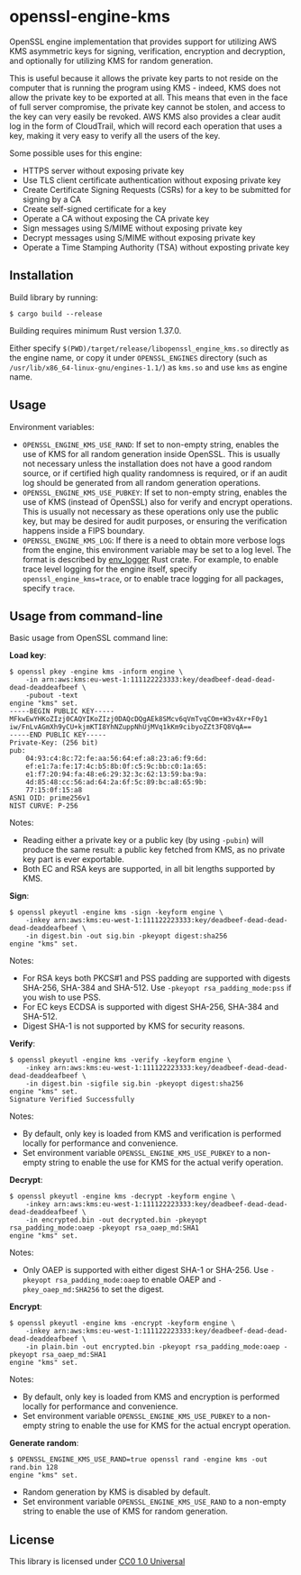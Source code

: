 # openssl-engine-kms

OpenSSL engine implementation that provides support for utilizing AWS
KMS asymmetric keys for signing, verification, encryption and
decryption, and optionally for utilizing KMS for random generation.

This is useful because it allows the private key parts to not reside
on the computer that is running the program using KMS - indeed, KMS
does not allow the private key to be exported at all. This means that
even in the face of full server compromise, the private key cannot be
stolen, and access to the key can very easily be revoked. AWS KMS also
provides a clear audit log in the form of CloudTrail, which will
record each operation that uses a key, making it very easy to verify
all the users of the key.

Some possible uses for this engine:

- HTTPS server without exposing private key
- Use TLS client certificate authentication without exposing private key
- Create Certificate Signing Requests (CSRs) for a key to be submitted for signing by a CA
- Create self-signed certificate for a key
- Operate a CA without exposing the CA private key
- Sign messages using S/MIME without exposing private key
- Decrypt messages using S/MIME without exposing private key
- Operate a Time Stamping Authority (TSA) without exposting private key

## Installation

Build library by running:

```
$ cargo build --release
```

Building requires minimum Rust version 1.37.0.

Either specify `$(PWD)/target/release/libopenssl_engine_kms.so`
directly as the engine name, or copy it under `OPENSSL_ENGINES`
directory (such as `/usr/lib/x86_64-linux-gnu/engines-1.1/`) as
`kms.so` and use `kms` as engine name.

## Usage

Environment variables:

- `OPENSSL_ENGINE_KMS_USE_RAND`: If set to non-empty string, enables
  the use of KMS for all random generation inside OpenSSL. This is
  usually not necessary unless the installation does not have a good
  random source, or if certified high quality randomness is required,
  or if an audit log should be generated from all random generation
  operations.
- `OPENSSL_ENGINE_KMS_USE_PUBKEY`: If set to non-empty string, enables
  the use of KMS (instead of OpenSSL) also for verify and encrypt
  operations. This is usually not necessary as these operations only
  use the public key, but may be desired for audit purposes, or
  ensuring the verification happens inside a FIPS boundary.
- `OPENSSL_ENGINE_KMS_LOG`: If there is a need to obtain more verbose
  logs from the engine, this environment variable may be set to a log
  level. The format is described by
  [env_logger](https://docs.rs/env_logger/0.7.1/env_logger/) Rust
  crate. For example, to enable trace level logging for the engine
  itself, specify `openssl_engine_kms=trace`, or to enable trace
  logging for all packages, specify `trace`.

## Usage from command-line

Basic usage from OpenSSL command line:

**Load key**:

```
$ openssl pkey -engine kms -inform engine \
    -in arn:aws:kms:eu-west-1:111122223333:key/deadbeef-dead-dead-dead-deaddeafbeef \
    -pubout -text
engine "kms" set.
-----BEGIN PUBLIC KEY-----
MFkwEwYHKoZIzj0CAQYIKoZIzj0DAQcDQgAEk8SMcv6qVmTvqCOm+W3v4Xr+F0y1
iw/FnLvAGmXh9yCU+kjmKTI8YhNZuppNhUjMVq1kKm9cibyoZZt3FQ8VqA==
-----END PUBLIC KEY-----
Private-Key: (256 bit)
pub:
    04:93:c4:8c:72:fe:aa:56:64:ef:a8:23:a6:f9:6d:
    ef:e1:7a:fe:17:4c:b5:8b:0f:c5:9c:bb:c0:1a:65:
    e1:f7:20:94:fa:48:e6:29:32:3c:62:13:59:ba:9a:
    4d:85:48:cc:56:ad:64:2a:6f:5c:89:bc:a8:65:9b:
    77:15:0f:15:a8
ASN1 OID: prime256v1
NIST CURVE: P-256
```

Notes:
- Reading either a private key or a public key (by using `-pubin`)
  will produce the same result: a public key fetched from KMS, as no
  private key part is ever exportable.
- Both EC and RSA keys are supported, in all bit lengths supported by
  KMS.

**Sign**:

```
$ openssl pkeyutl -engine kms -sign -keyform engine \
    -inkey arn:aws:kms:eu-west-1:111122223333:key/deadbeef-dead-dead-dead-deaddeafbeef \
    -in digest.bin -out sig.bin -pkeyopt digest:sha256
engine "kms" set.
```

Notes:
- For RSA keys both PKCS#1 and PSS padding are supported with digests
  SHA-256, SHA-384 and SHA-512. Use `-pkeyopt rsa_padding_mode:pss` if
  you wish to use PSS.
- For EC keys ECDSA is supported with digest SHA-256, SHA-384 and
  SHA-512.
- Digest SHA-1 is not supported by KMS for security reasons. 

**Verify**:

```
$ openssl pkeyutl -engine kms -verify -keyform engine \
    -inkey arn:aws:kms:eu-west-1:111122223333:key/deadbeef-dead-dead-dead-deaddeafbeef \
    -in digest.bin -sigfile sig.bin -pkeyopt digest:sha256
engine "kms" set.
Signature Verified Successfully
```

Notes:
- By default, only key is loaded from KMS and verification is
  performed locally for performance and convenience.
- Set environment variable `OPENSSL_ENGINE_KMS_USE_PUBKEY` to a
  non-empty string to enable the use for KMS for the actual verify
  operation.

**Decrypt**:

```
$ openssl pkeyutl -engine kms -decrypt -keyform engine \
    -inkey arn:aws:kms:eu-west-1:111122223333:key/deadbeef-dead-dead-dead-deaddeafbeef \
    -in encrypted.bin -out decrypted.bin -pkeyopt rsa_padding_mode:oaep -pkeyopt rsa_oaep_md:SHA1
engine "kms" set.
```

Notes:
- Only OAEP is supported with either digest SHA-1 or SHA-256. Use
  `-pkeyopt rsa_padding_mode:oaep` to enable OAEP and
  `-pkey_oaep_md:SHA256` to set the digest.

**Encrypt**:

```
$ openssl pkeyutl -engine kms -encrypt -keyform engine \
    -inkey arn:aws:kms:eu-west-1:111122223333:key/deadbeef-dead-dead-dead-deaddeafbeef \
    -in plain.bin -out encrypted.bin -pkeyopt rsa_padding_mode:oaep -pkeyopt rsa_oaep_md:SHA1
engine "kms" set.
```

Notes:
- By default, only key is loaded from KMS and encryption is
  performed locally for performance and convenience.
- Set environment variable `OPENSSL_ENGINE_KMS_USE_PUBKEY` to a
  non-empty string to enable the use for KMS for the actual encrypt
  operation.

**Generate random**:

```
$ OPENSSL_ENGINE_KMS_USE_RAND=true openssl rand -engine kms -out rand.bin 128
engine "kms" set.
```

- Random generation by KMS is disabled by default.
- Set environment variable `OPENSSL_ENGINE_KMS_USE_RAND` to a
  non-empty string to enable the use of KMS for random generation.

## License

This library is licensed under [CC0 1.0 Universal](LICENSE)
